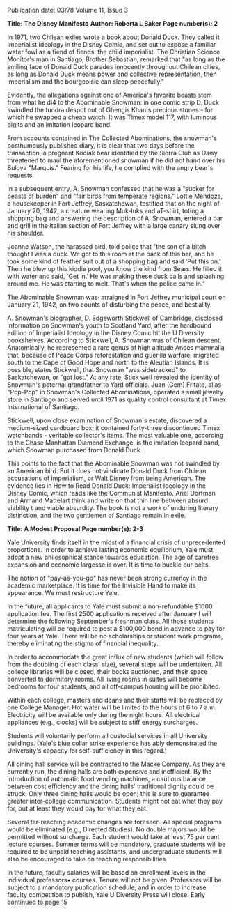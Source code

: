 Publication date: 03/78
Volume 11, Issue 3

**Title: The Disney Manifesto**
**Author: Roberta L Baker**
**Page number(s): 2**

In 1971, two Chilean exiles wrote a book about Donald Duck. They called it Imperialist Ideology in the Disney Comic, and set out to expose a familiar water fowl as a fiend of fiends: the child imperialist. The Christian Science Monitor's man in Santiago, Brother Sebastian, remarked that "as long as the smiling face of Donald Duck parades innocently throughout Chilean cities, as long as Donald Duck means power and collective representation, then imperialism and the bourgeoisie can sleep peacefully."


Evidently, the allegations against one of America's favorite beasts stem from what he di4 to the Abominable Snowman: in one comic strip D. Duck swindled the tundra despot out of Ghengis Khan's precious stones - for which he swapped a cheap watch. It was Timex model 117, with luminous digits and an imitation leopard band.


From accounts contained in The Collected Abominations, the snowman's posthumously published diary, it is clear that two days before the transaction, a pregnant Kodiak bear identified by the Sierra Club as Daisy threatened to maul the aforementioned snowman if he did not hand over his Bulova "Marquis." Fearing for his life, he complied with the angry bear's requests.


In a subsequent entry, A. Snowman confessed that he was a "sucker for beasts of burden" and "fair birds from temperate regions." Lottie Mendoza, a housekeeper in Fort Jeffrey, Saskatchewan, testified that on the night of January 20, 1942, a creature wearing Muk-luks and aT-shirt, toting a shopping bag and answering the description of A. Snowman, entered a bar and grill in the Italian section of Fort Jeffrey with a large canary slung over his shoulder.


Joanne Watson, the harassed bird, told police that "the son of a bitch thought I was a duck. We got to this room at the back of this bar, and he took some kind of feather suit out of a shopping bag and said 'Put this on.' Then he blew up this kiddie pool, you know the kind from Sears. He filled it with water and said, 'Get in.' He was making these duck calls and splashing around me. He was starting to melt. That's when the police came in."


The Abominable Snowman was· arraigned in Fort Jeffrey municipal court on January 21, 1942, on two counts of disturbing the peace, and bestiality.


A. Snowman's biographer, D. Edgeworth Stickwell of Cambridge, disclosed information on Snowman's youth to Scotland Yard, after the hardbound edition of Imperialist Ideology in the Disney Comic hit the U Diversity bookshelves. According to Stickwell, A. Snowman was of Chilean descent. Anatomically, he represented a rare genus of high altitude Andes mammalia that, because of Peace Corps reforestation and guerilla warfare, migrated south to the Cape of Good Hope and north to the Aleutian Islands. It is possible, states Stickwell, that Snowman "was sidetracked" to Saskatchewan, or "got lost." At any rate, Stick well revealed the identity of Snowman's paternal grandfather to Yard officials. Juan (Gem) Fritato, alias "Pop-Pop" in Snowman's Collected Abominations, operated a small jewelry store in Santiago and served until 1971 as quality control consultant at Timex International of Santiago.


Stickwell, upon close examination of Snowman's estate, discovered a medium-sized cardboard box; it contained forty-three discontinued Timex watchbands - veritable collector's items. The most valuable one, according to the Chase Manhattan Diamond Exchange, is the imitation leopard band, which Snowman purchased from Donald Duck.


This points to the fact that the Abominable Snowman was not swindled by an American bird. But it does not vindicate Donald Duck from Chilean accusations of imperialism, or Walt Disney from being American. The evidence lies in How to Read Donald Duck: Imperialist Ideology in the Disney Comic, which reads like the Communist Manifesto. Ariel Dorfman and Armand Mattelart think and write on that thin line between absurd viability t and viable absurdity. The book is not a work of enduring literary distinction, and the two gentlemen of Santiago remain in exile.


**Title: A Modest Proposal**
**Page number(s): 2-3**

Yale University finds itself in the midst of a financial crisis of unprecedented proportions. In order to achieve lasting economic equilibrium, Yale must adopt a new philosophical stance towards education. The age of carefree expansion and economic largesse is over. It is time to buckle our belts.


The notion of "pay-as-you-go" has never been strong currency in the academic marketplace. It is time for the Invisible Hand to make its appearance. We must restructure Yale.


In the future, all applicants to Yale must submit a non-refundable $1000 application fee. The first 2500 applications received after January I will determine the following September's freshman class. All those students matriculating will be required to post a $100,000 bond in advance to pay for four years at Yale. There will be no scholarships or student work programs, thereby eliminating the stigma of financial inequality.


In order to accommodate the great influx of new students (which will follow from the doubling of each class' size), several steps will be undertaken. All college libraries will be closed, their books auctioned, and their space converted to dormitory rooms. All living rooms in suites will become bedrooms for four students, and all off-campus housing will be prohibited.


Within each college, masters and deans and their staffs will be replaced by one College Manager. Hot water will be limited to the hours of 6 to 7 a.m. Electricity will be available only during the night hours. All electrical appliances (e.g., clocks) will be subject to stiff energy surcharges.


Students will voluntarily perform all custodial services in all University buildings. (Yale's blue collar strike experience has ably demonstrated the University's capacity for self-sufficiency in this regard.)


All dining hall service will be contracted to the Macke Company. As they are currently run, the dining halls are both expensive and inefficient. By the introduction of automatic food vending machines, a cautious balance between cost efficiency and the dining halls' traditional dignity could be struck. Only three dining halls would be open; this is sure to guarantee greater inter-college communication. Students might not eat what they pay for, but at least they would pay for what they eat.


Several far-reaching academic changes are foreseen. All special programs would be eliminated (e.g., Directed Studies). No double majors would be permitted without surcharge. Each student would take at least 75 per cent lecture courses. Summer terms will be mandatory, graduate students will be required to be unpaid teaching assistants, and undergraduate students will also be encouraged to take on teaching responsibilities.


In the future, faculty salaries will be based on enrollment levels in the individual professors• courses. Tenure will not be given. Professors will be subject to a mandatory publication schedule, and in order to increase faculty competition to publish, Yale U Diversity Press will close. Early continued to page 15